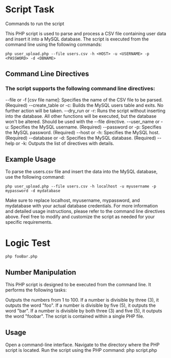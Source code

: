 # **Script Task**

Commands to run the script

This PHP script is used to parse and process a CSV file containing user data and insert it into a MySQL database. The script is executed from the command line using the following commands:

`php user_upload.php --file users.csv -h <HOST> -u <USERNAME> -p <PASSWORD> -d <DBNAME>`

## Command Line Directives

### The script supports the following command line directives:

--file or -f [csv file name]: Specifies the name of the CSV file to be parsed. (Required)
--create_table or -c: Builds the MySQL users table and exits. No further action will be taken.
--dry_run or -r: Runs the script without inserting into the database. All other functions will be executed, but the database won't be altered. Should be used with the --file directive.
--user_name or -u: Specifies the MySQL username. (Required)
--password or -p: Specifies the MySQL password. (Required)
--host or -h: Specifies the MySQL host. (Required)
--database or -d: Specifies the MySQL database. (Required)
--help or -k: Outputs the list of directives with details.

## Example Usage

To parse the users.csv file and insert the data into the MySQL database, use the following command:

`php user_upload.php --file users.csv -h localhost -u myusername -p mypassword -d mydatabase`

Make sure to replace localhost, myusername, mypassword, and mydatabase with your actual database credentials.
For more information and detailed usage instructions, please refer to the command line directives above.
Feel free to modify and customize the script as needed for your specific requirements.


# **Logic Test**

`php fooBar.php`

## Number Manipulation

This PHP script is designed to be executed from the command line. It performs the following tasks:

Outputs the numbers from 1 to 100.
If a number is divisible by three (3), it outputs the word "foo".
If a number is divisible by five (5), it outputs the word "bar".
If a number is divisible by both three (3) and five (5), it outputs the word "foobar".
The script is contained within a single PHP file.

## Usage

Open a command-line interface.
Navigate to the directory where the PHP script is located.
Run the script using the PHP command: php script.php
